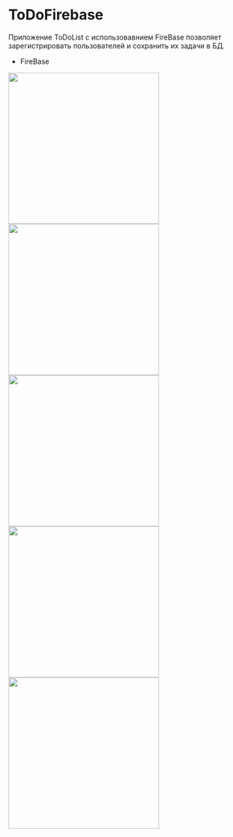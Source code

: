 # ToDoFirebase


Приложение ToDoList с использовавнием FireBase позволяет зарегистрировать пользователей и сохранить их задачи в БД.

- FireBase

<img src="https://user-images.githubusercontent.com/81886542/146685171-ad7998ae-08ed-4c04-b90d-1200b10383f9.png" width="300" />
<img src="https://user-images.githubusercontent.com/81886542/146685186-b76be634-8d61-47b1-89c1-564c1ec75f53.png" width="300" />
<img src="https://user-images.githubusercontent.com/81886542/146685193-1df30aa1-01dc-48db-b1af-8227b585b07d.png" width="300" />
<img src="https://user-images.githubusercontent.com/81886542/146685202-76a1bbf2-feba-4780-afc4-9dcef007c456.png" width="300" />
<img src="https://user-images.githubusercontent.com/81886542/146685205-73a1ebdc-a459-43f1-a811-75baf707c239.png" width="300" />



